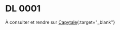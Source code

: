 # DL 0001

À consulter et rendre sur [Capytale](https://capytale2.ac-paris.fr/web/c/1a0d-851672){:target="_blank"} 